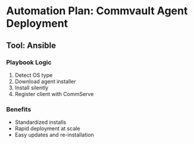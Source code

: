 # Automation Plan: Commvault Agent Deployment

## Tool: Ansible

### Playbook Logic
1. Detect OS type
2. Download agent installer
3. Install silently
4. Register client with CommServe

### Benefits
- Standardized installs
- Rapid deployment at scale
- Easy updates and re-installation
